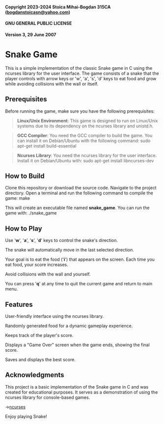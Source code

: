 #### Copyright 2023-2024 Stoica Mihai-Bogdan 315CA (bogdanstoicasn@yahoo.com)
#### GNU GENERAL PUBLIC LICENSE 
#### Version 3, 29 June 2007

# Snake Game

This is a simple implementation of the classic Snake game in C using the ncurses
library for the user interface. The game consists of a snake that the player
controls with arrow keys or 'w', 'a', 's', 'd' keys to eat food and grow while
avoiding collisions with the wall or itself.

## Prerequisites
Before running the game, make sure you have the following prerequisites:

> **Linux/Unix Environment**: This game is designed to run on Linux/Unix systems
due to its dependency on the ncurses library and unistd.h.

> **GCC Compiler**: You need the GCC compiler to build the game. You can install
it on Debian/Ubuntu with the following command:
	sudo apt-get install build-essential
	
> **Ncurses Library**: You need the ncurses library for the user interface.
Install it on Debian/Ubuntu with:
	sudo apt-get install libncurses-dev

## How to Build

Clone this repository or download the source code.
Navigate to the project directory.
Open a terminal and run the following command to compile the game:
	make

This will create an executable file named **snake_game**. You can run the game with:
	./snake_game


## How to Play

Use '**w**', '**a**', '**s**', '**d**' keys to control the snake's direction.

The snake will automatically move in the last selected direction.

Your goal is to eat the food ('**i**') that appears on the screen.
Each time you eat food, your score increases.

Avoid collisions with the wall and yourself.

You can press '**q**' at any time to quit the current game and return to main menu.

## Features

User-friendly interface using the ncurses library.

Randomly generated food for a dynamic gameplay experience.

Keeps track of the player's score.

Displays a "Game Over" screen when the game ends, showing the final score.

Saves and displays the best score.

## Acknowledgments

This project is a basic implementation of the Snake game in C and was created for
educational purposes. It serves as a demonstration of using the ncurses library for
console-based games.

->[ncurses](https://doc.bccnsoft.com/docs/php-docs-7-en/ref.ncurses.html)

Enjoy playing Snake!
